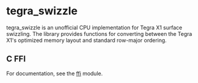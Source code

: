 # tegra_swizzle
tegra_swizzle is an unofficial CPU implementation for Tegra X1 surface swizzling.
The library provides functions for converting between the Tegra X1's optimized memory layout and standard row-major ordering. 

## C FFI
For documentation, see the [ffi](https://github.com/ScanMountGoat/nutexb_swizzle/blob/main/tegra_swizzle/src/ffi.rs) module.